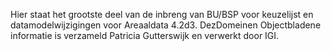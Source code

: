 Hier staat het grootste deel van de inbreng van BU/BSP voor keuzelijst en datamodelwijzigingen voor Areaaldata 4.2d3. DezDomeinen
Objectbladene informatie is verzameld Patricia Gutterswijk en verwerkt door IGI.